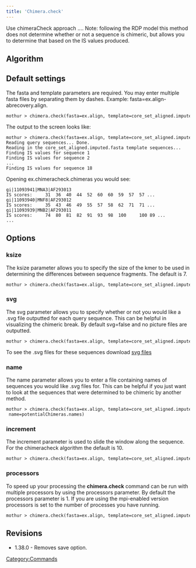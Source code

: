 ```yaml
---
title: 'Chimera.check'
---
```

Use chimeraCheck approach \.... Note: following the RDP model this
method does not determine whether or not a sequence is chimeric, but
allows you to determine that based on the IS values produced.


## Algorithm

## Default settings

The fasta and template parameters are required. You may enter multiple
fasta files by separating them by dashes. Example:
fasta=ex.align-abrecovery.align.

    mothur > chimera.check(fasta=ex.align, template=core_set_aligned.imputed.fasta)

The output to the screen looks like:

    mothur > chimera.check(fasta=ex.align, template=core_set_aligned.imputed.fasta)
    Reading query sequences... Done.
    Reading in the core_set_aligned.imputed.fasta template sequences...    DONE.
    Finding IS values for sequence 1
    Finding IS values for sequence 2
    ...
    Finding IS values for sequence 18

Opening ex.chimeracheck.chimeras you would see:

    gi|11093941|MNA3|AF293013
    IS scores:     31  36  40  44  52  60  60  59  57  57 ...
    gi|11093940|MNF8|AF293012
    IS scores:     35  43  46  49  55  57  58  62  71  71 ...
    gi|11093939|MNB2|AF293011
    IS scores:     74  80  81  82  91  93  98  100     100 89 ...  
    ...

## Options

### ksize

The ksize parameter allows you to specify the size of the kmer to be
used in determining the differences between sequence fragments. The
default is 7.

    mothur > chimera.check(fasta=ex.align, template=core_set_aligned.imputed.fasta, ksize=8)

### svg

The svg parameter allows you to specify whether or not you would like a
.svg file outputted for each query sequence. This can be helpful in
visualizing the chimeric break. By default svg=false and no picture
files are outputted.

    mothur > chimera.check(fasta=ex.align, template=core_set_aligned.imputed.fasta, svg=t)

To see the .svg files for these sequences download [svg
files](Media:chimeraCheckSVGFiles.zip)

### name

The name parameter allows you to enter a file containing names of
sequences you would like .svg files for. This can be helpful if you just
want to look at the sequences that were determined to be chimeric by
another method.

    mothur > chimera.check(fasta=ex.align, template=core_set_aligned.imputed.fasta,
     name=potentialChimeras.names)

### increment

The increment parameter is used to slide the window along the sequence.
For the chimeracheck algorithm the default is 10.

    mothur > chimera.check(fasta=ex.align, template=core_set_aligned.imputed.fasta, increment=50)

### processors

To speed up your processing the
**chimera.check** command can be run with
multiple processors by using the processors parameter. By default the
processors parameter is 1. If you are using the mpi-enabled version
processors is set to the number of processes you have running.

    mothur > chimera.check(fasta=ex.align, template=core_set_aligned.imputed.fasta, processors=2)

## Revisions

-   1.38.0 - Removes save option.

[Category:Commands](Category:Commands)
